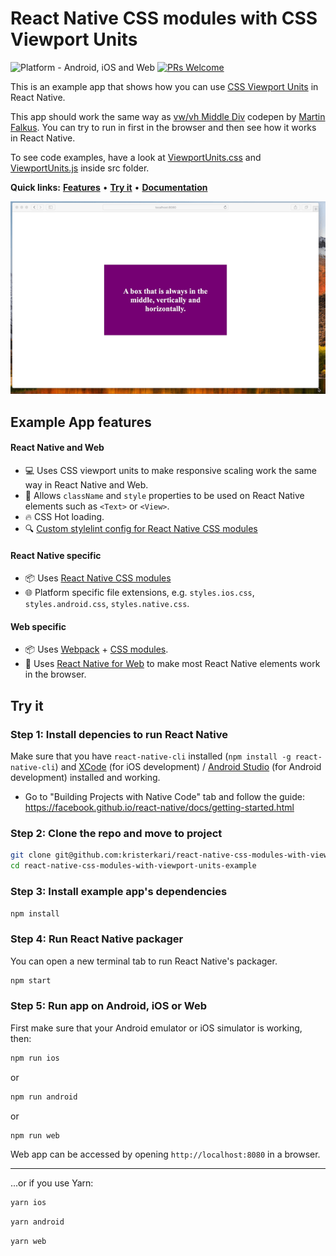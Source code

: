 # React Native CSS modules with CSS Viewport Units

![Platform - Android, iOS and Web](https://img.shields.io/badge/platform-Android%20%7C%20iOS%20%7C%20Web-blue.svg)
[![PRs Welcome](https://img.shields.io/badge/PRs-welcome-brightgreen.svg)](https://egghead.io/courses/how-to-contribute-to-an-open-source-project-on-github)

This is an example app that shows how you can use [CSS Viewport Units](https://alligator.io/css/viewport-units/) in React Native.

This app should work the same way as [vw/vh Middle Div](https://codepen.io/falkus/pen/LkmLJR) codepen by [Martin Falkus](https://codepen.io/falkus/). You can try to run in first in the browser and then see how it works in React Native.

To see code examples, have a look at [ViewportUnits.css](src/ViewportUnits.css) and [ViewportUnits.js](src/ViewportUnits.js) inside src folder.

**Quick links:** **[Features](#example-app-features)** • **[Try it](#try-it)** • **[Documentation](https://github.com/kristerkari/react-native-css-modules#documentation)**

<img src="viewport-units.gif" width="600">

## Example App features

#### React Native and Web

- :computer: Uses CSS viewport units to make responsive scaling work the same way in React Native and Web.
- :tada: Allows `className` and `style` properties to be used on React Native elements such as `<Text>` or `<View>`.
- :fire: CSS Hot loading.
- :mag: [Custom stylelint config for React Native CSS modules](https://github.com/kristerkari/stylelint-config-react-native-css-modules)

#### React Native specific

- :package: Uses [React Native CSS modules](https://github.com/kristerkari/react-native-css-modules)
- :globe_with_meridians: Platform specific file extensions, e.g. `styles.ios.css`, `styles.android.css`, `styles.native.css`.

#### Web specific

- :package: Uses [Webpack](https://webpack.js.org/) + [CSS modules](https://github.com/css-modules/css-modules).
- :wrench: Uses [React Native for Web](https://github.com/necolas/react-native-web) to make most React Native elements work in the browser.

## Try it

### Step 1: Install depencies to run React Native

Make sure that you have `react-native-cli` installed (`npm install -g react-native-cli`) and [XCode](https://developer.apple.com/xcode/) (for iOS development) / [Android Studio](https://developer.android.com/studio/index.html) (for Android development) installed and working.

- Go to "Building Projects with Native Code" tab and follow the guide: https://facebook.github.io/react-native/docs/getting-started.html

### Step 2: Clone the repo and move to project

```sh
git clone git@github.com:kristerkari/react-native-css-modules-with-viewport-units-example.git
cd react-native-css-modules-with-viewport-units-example
```

### Step 3: Install example app's dependencies

```sh
npm install
```

### Step 4: Run React Native packager

You can open a new terminal tab to run React Native's packager.

```sh
npm start
```

### Step 5: Run app on Android, iOS or Web

First make sure that your Android emulator or iOS simulator is working, then:

```sh
npm run ios
```

or

```sh
npm run android
```

or

```sh
npm run web
```

Web app can be accessed by opening `http://localhost:8080` in a browser.

---

...or if you use Yarn:

```sh
yarn ios
```

```sh
yarn android
```

```sh
yarn web
```
